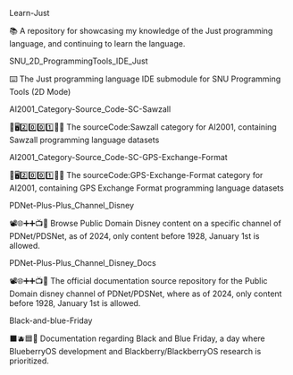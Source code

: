 
Learn-Just

📚️ A repository for showcasing my knowledge of the Just programming language, and continuing to learn the language.

SNU_2D_ProgrammingTools_IDE_Just

⌨️ The Just programming language IDE submodule for SNU Programming Tools (2D Mode) 

AI2001_Category-Source_Code-SC-Sawzall

 🧠️🖥️2️⃣️0️⃣️0️⃣️1️⃣️💾️📜️ The sourceCode:Sawzall category for AI2001, containing Sawzall programming language datasets 

AI2001_Category-Source_Code-SC-GPS-Exchange-Format

 🧠️🖥️2️⃣️0️⃣️0️⃣️1️⃣️💾️📜️ The sourceCode:GPS-Exchange-Format category for AI2001, containing GPS Exchange Format programming language datasets 

PDNet-Plus-Plus_Channel_Disney

📽️🌐️➕️➕️📺️💾️ Browse Public Domain Disney content on a specific channel of PDNet/PDSNet, as of 2024, only content before 1928, January 1st is allowed.

PDNet-Plus-Plus_Channel_Disney_Docs

📽️🌐️➕️➕️📺️💾️ The official documentation source repository for the Public Domain disney channel of PDNet/PDSNet, where as of 2024, only content before 1928, January 1st is allowed.

Black-and-blue-Friday

⬛️🫐️🟦️📖️ Documentation regarding Black and Blue Friday, a day where BlueberryOS development and Blackberry/BlackberryOS research is prioritized.

